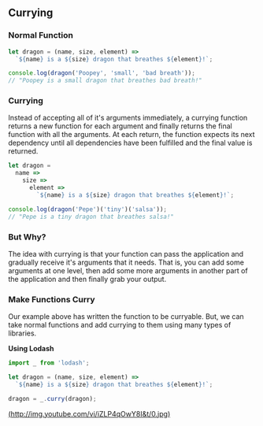 
## Currying

### Normal Function

```javascript
let dragon = (name, size, element) =>
  `${name} is a ${size} dragon that breathes ${element}!`;

console.log(dragon('Poopey', 'small', 'bad breath'));
// "Poopey is a small dragon that breathes bad breath!"
```

### Currying

Instead of accepting all of it's arguments immediately, a currying function returns a new function for each argument and finally returns the final function with all the arguments. At each return, the function expects its next dependency until all dependencies have been fulfilled and the final value is returned.

```javascript
let dragon =
  name =>
    size =>
      element =>
        `${name} is a ${size} dragon that breathes ${element}!`;

console.log(dragon('Pepe')('tiny')('salsa'));
// "Pepe is a tiny dragon that breathes salsa!"
```

### But Why?

The idea with currying is that your function can pass the application and gradually receive it's arguments that it needs. That is, you can add some arguments at one level, then add some more arguments in another part of the application and then finally grab your output.

### Make Functions Curry

Our example above has written the function to be curryable. But, we can take normal functions and add currying to them using many types of libraries.

**Using Lodash**

```javascript
import _ from 'lodash';

let dragon = (name, size, element) =>
  `${name} is a ${size} dragon that breathes ${element}!`;

dragon = _.curry(dragon);
```

[(http://img.youtube.com/vi/iZLP4qOwY8I&t/0.jpg)](http://www.youtube.com/watch?v=iZLP4qOwY8I&t "Currying")
